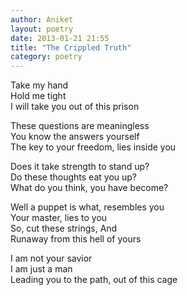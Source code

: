 ```yaml
---
author: Aniket
layout: poetry
date: 2013-01-21 21:55
title: "The Crippled Truth"
category: poetry
---
```


Take my hand<br/>
Hold me tight<br/>
I will take you out of this prison

These questions are meaningless<br/>
You know the answers yourself<br/>
The key to your freedom, lies inside you

Does it take strength to stand up?<br/>
Do these thoughts eat you up?<br/>
What do you think, you have become?

Well a puppet is what, resembles you<br/>
Your master, lies to you<br/>
So, cut these strings, And<br/>
Runaway from this hell of yours<br/>

I am not your savior<br/>
I am just a man<br/>
Leading you to the path, out of this cage